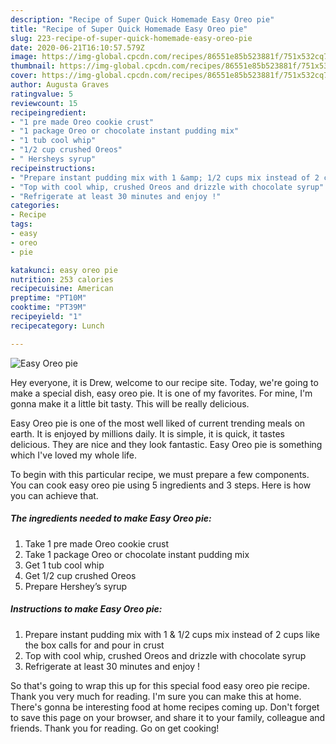 ```yaml
---
description: "Recipe of Super Quick Homemade Easy Oreo pie"
title: "Recipe of Super Quick Homemade Easy Oreo pie"
slug: 223-recipe-of-super-quick-homemade-easy-oreo-pie
date: 2020-06-21T16:10:57.579Z
image: https://img-global.cpcdn.com/recipes/86551e85b523881f/751x532cq70/easy-oreo-pie-recipe-main-photo.jpg
thumbnail: https://img-global.cpcdn.com/recipes/86551e85b523881f/751x532cq70/easy-oreo-pie-recipe-main-photo.jpg
cover: https://img-global.cpcdn.com/recipes/86551e85b523881f/751x532cq70/easy-oreo-pie-recipe-main-photo.jpg
author: Augusta Graves
ratingvalue: 5
reviewcount: 15
recipeingredient:
- "1 pre made Oreo cookie crust"
- "1 package Oreo or chocolate instant pudding mix"
- "1 tub cool whip"
- "1/2 cup crushed Oreos"
- " Hersheys syrup"
recipeinstructions:
- "Prepare instant pudding mix with 1 &amp; 1/2 cups mix instead of 2 cups like the box calls for and pour in crust"
- "Top with cool whip, crushed Oreos and drizzle with chocolate syrup"
- "Refrigerate at least 30 minutes and enjoy !"
categories:
- Recipe
tags:
- easy
- oreo
- pie

katakunci: easy oreo pie 
nutrition: 253 calories
recipecuisine: American
preptime: "PT10M"
cooktime: "PT39M"
recipeyield: "1"
recipecategory: Lunch

---
```



![Easy Oreo pie](https://img-global.cpcdn.com/recipes/86551e85b523881f/751x532cq70/easy-oreo-pie-recipe-main-photo.jpg)

Hey everyone, it is Drew, welcome to our recipe site. Today, we're going to make a special dish, easy oreo pie. It is one of my favorites. For mine, I'm gonna make it a little bit tasty. This will be really delicious.

Easy Oreo pie is one of the most well liked of current trending meals on earth. It is enjoyed by millions daily. It is simple, it is quick, it tastes delicious. They are nice and they look fantastic. Easy Oreo pie is something which I've loved my whole life.




To begin with this particular recipe, we must prepare a few components. You can cook easy oreo pie using 5 ingredients and 3 steps. Here is how you can achieve that.

<!--inarticleads1-->

##### The ingredients needed to make Easy Oreo pie:

1. Take 1 pre made Oreo cookie crust
1. Take 1 package Oreo or chocolate instant pudding mix
1. Get 1 tub cool whip
1. Get 1/2 cup crushed Oreos
1. Prepare  Hershey’s syrup




<!--inarticleads2-->

##### Instructions to make Easy Oreo pie:

1. Prepare instant pudding mix with 1 &amp; 1/2 cups mix instead of 2 cups like the box calls for and pour in crust
1. Top with cool whip, crushed Oreos and drizzle with chocolate syrup
1. Refrigerate at least 30 minutes and enjoy !




So that's going to wrap this up for this special food easy oreo pie recipe. Thank you very much for reading. I'm sure you can make this at home. There's gonna be interesting food at home recipes coming up. Don't forget to save this page on your browser, and share it to your family, colleague and friends. Thank you for reading. Go on get cooking!
